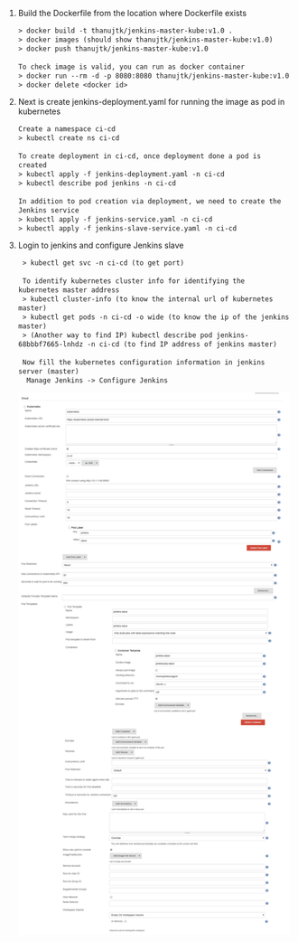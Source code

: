 1. Build the Dockerfile from the location where Dockerfile exists

    ```
    > docker build -t thanujtk/jenkins-master-kube:v1.0 .
    > docker images (should show thanujtk/jenkins-master-kube:v1.0)
    > docker push thanujtk/jenkins-master-kube:v1.0
   
    To check image is valid, you can run as docker container
    > docker run --rm -d -p 8080:8080 thanujtk/jenkins-master-kube:v1.0
    > docker delete <docker id>
    ```
   
2. Next is create jenkins-deployment.yaml for running the image as pod in kubernetes
    ```
    Create a namespace ci-cd
    > kubectl create ns ci-cd
   
    To create deployment in ci-cd, once deployment done a pod is created
    > kubectl apply -f jenkins-deployment.yaml -n ci-cd
    > kubectl describe pod jenkins -n ci-cd
   
    In addition to pod creation via deployment, we need to create the Jenkins service
    > kubectl apply -f jenkins-service.yaml -n ci-cd
    > kubectl apply -f jenkins-slave-service.yaml -n ci-cd
    ```
   
3. Login to jenkins and configure Jenkins slave
    ```
     > kubectl get svc -n ci-cd (to get port)
     
     To identify kubernetes cluster info for identifying the  kubernetes master address
     > kubectl cluster-info (to know the internal url of kubernetes master)
     > kubectl get pods -n ci-cd -o wide (to know the ip of the jenkins master)
     > (Another way to find IP) kubectl describe pod jenkins-68bbbf7665-lnhdz -n ci-cd (to find IP address of jenkins master)
   
     Now fill the kubernetes configuration information in jenkins server (master)
      Manage Jenkins -> Configure Jenkins
    ```
   
   ![Alt](./jenkins-config.png "Jenkins Master configuration for Kubernetes")
